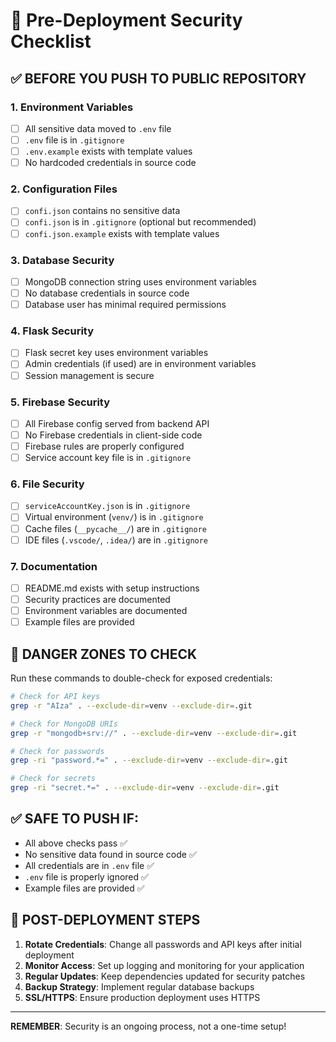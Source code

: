 # 🔐 Pre-Deployment Security Checklist

## ✅ BEFORE YOU PUSH TO PUBLIC REPOSITORY

### 1. Environment Variables

- [ ] All sensitive data moved to `.env` file
- [ ] `.env` file is in `.gitignore`
- [ ] `.env.example` exists with template values
- [ ] No hardcoded credentials in source code

### 2. Configuration Files

- [ ] `confi.json` contains no sensitive data
- [ ] `confi.json` is in `.gitignore` (optional but recommended)
- [ ] `confi.json.example` exists with template values

### 3. Database Security

- [ ] MongoDB connection string uses environment variables
- [ ] No database credentials in source code
- [ ] Database user has minimal required permissions

### 4. Flask Security

- [ ] Flask secret key uses environment variables
- [ ] Admin credentials (if used) are in environment variables
- [ ] Session management is secure

### 5. Firebase Security

- [ ] All Firebase config served from backend API
- [ ] No Firebase credentials in client-side code
- [ ] Firebase rules are properly configured
- [ ] Service account key file is in `.gitignore`

### 6. File Security

- [ ] `serviceAccountKey.json` is in `.gitignore`
- [ ] Virtual environment (`venv/`) is in `.gitignore`
- [ ] Cache files (`__pycache__/`) are in `.gitignore`
- [ ] IDE files (`.vscode/`, `.idea/`) are in `.gitignore`

### 7. Documentation

- [ ] README.md exists with setup instructions
- [ ] Security practices are documented
- [ ] Environment variables are documented
- [ ] Example files are provided

## 🚨 DANGER ZONES TO CHECK

Run these commands to double-check for exposed credentials:

```bash
# Check for API keys
grep -r "AIza" . --exclude-dir=venv --exclude-dir=.git

# Check for MongoDB URIs
grep -r "mongodb+srv://" . --exclude-dir=venv --exclude-dir=.git

# Check for passwords
grep -ri "password.*=" . --exclude-dir=venv --exclude-dir=.git

# Check for secrets
grep -ri "secret.*=" . --exclude-dir=venv --exclude-dir=.git
```

## ✅ SAFE TO PUSH IF:

- All above checks pass ✅
- No sensitive data found in source code ✅
- All credentials are in `.env` file ✅
- `.env` file is properly ignored ✅
- Example files are provided ✅

## 🔄 POST-DEPLOYMENT STEPS

1. **Rotate Credentials**: Change all passwords and API keys after initial deployment
2. **Monitor Access**: Set up logging and monitoring for your application
3. **Regular Updates**: Keep dependencies updated for security patches
4. **Backup Strategy**: Implement regular database backups
5. **SSL/HTTPS**: Ensure production deployment uses HTTPS

---

**REMEMBER**: Security is an ongoing process, not a one-time setup!
